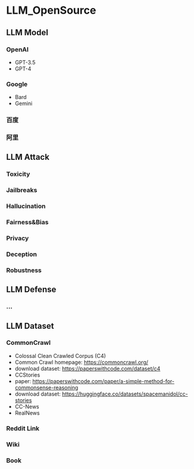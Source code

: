# LLM_OpenSource

## LLM Model

### OpenAI
- GPT-3.5
- GPT-4

### Google
- Bard
- Gemini

### 百度

### 阿里

## LLM Attack

### Toxicity

### Jailbreaks

### Hallucination

### Fairness&Bias

### Privacy

### Deception

### Robustness

## LLM Defense

### ...

## LLM Dataset

### CommonCrawl
- Colossal Clean Crawled Corpus (C4)
- Common Crawl homepage: https://commoncrawl.org/
- download dataset: https://paperswithcode.com/dataset/c4
- CCStories
- paper: https://paperswithcode.com/paper/a-simple-method-for-commonsense-reasoning
- download dataset: https://huggingface.co/datasets/spacemanidol/cc-stories
- CC-News
- RealNews

### Reddit Link

### Wiki

### Book
